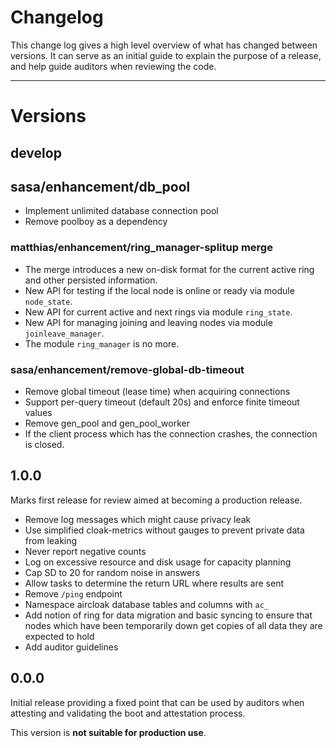 Changelog
=========

This change log gives a high level overview of what has changed
between versions. It can serve as an initial guide to explain
the purpose of a release, and help guide auditors when reviewing the code.

---------------

# Versions

## develop

## sasa/enhancement/db_pool

- Implement unlimited database connection pool
- Remove poolboy as a dependency

### matthias/enhancement/ring_manager-splitup merge

- The merge introduces a new on-disk format for the current active ring and other persisted information.
- New API for testing if the local node is online or ready via module `node_state`.
- New API for current active and next rings via module `ring_state`.
- New API for managing joining and leaving nodes via module `joinleave_manager`.
- The module `ring_manager` is no more.

### sasa/enhancement/remove-global-db-timeout

- Remove global timeout (lease time) when acquiring connections
- Support per-query timeout (default 20s) and enforce finite timeout values
- Remove gen_pool and gen_pool_worker
- If the client process which has the connection crashes, the connection is closed.


## 1.0.0

Marks first release for review aimed at becoming a production release.

- Remove log messages which might cause privacy leak
- Use simplified cloak-metrics without gauges to prevent private data from leaking
- Never report negative counts
- Log on excessive resource and disk usage for capacity planning
- Cap SD to 20 for random noise in answers
- Allow tasks to determine the return URL where results are sent
- Remove `/ping` endpoint
- Namespace aircloak database tables and columns with `ac_`
- Add notion of ring for data migration and basic syncing to ensure that nodes which
  have been temporarily down get copies of all data they are expected to hold
- Add auditor guidelines


## 0.0.0

Initial release providing a fixed point that can be used by auditors when
attesting and validating the boot and attestation process.

This version is __not suitable for production use__.
